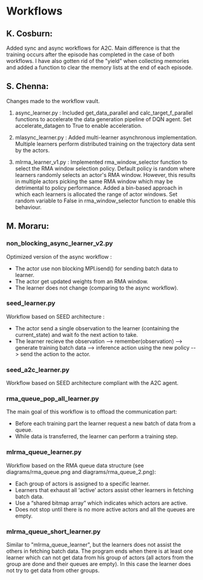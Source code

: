 # Workflows

## K. Cosburn:

Added sync and async workflows for A2C. Main difference is that the training occurs after the episode has completed in the case of both workflows. I have also gotten rid of the "yield" when collecting memories and added a function to clear the memory lists at the end of each episode.


## S. Chenna:

Changes made to the workflow vault.

1. async_learner.py : Included get_data_parallel and calc_target_f_parallel functions to accelerate the data generation pipeline of DQN agent. Set accelerate_datagen to True to enable acceleration.

2. mlasync_learner.py : Added multi-learner asynchronous implementation. Multiple learners perform distributed training on the trajectory data sent by the actors.

3. mlrma_learner_v1.py : Implemented rma_window_selector function to select the RMA window selection policy. Default policy is random where learners randomly selects an actor's RMA window. However, this results in multiple actors picking the same RMA window which may be detrimental to policy performance. Added a bin-based approach in which each learners is allocated the range of actor windows. Set random variable to False in rma_window_selector function to enable this behaviour.

## M. Moraru:
### non_blocking_async_learner_v2.py
Optimized version of the async workflow :
- The actor use non blocking MPI.isend() for sending batch data to learner.
- The actor get updated weights from an RMA window.
- The learner does not change (comparing to the async workflow).

### seed_learner.py
Workflow based on SEED architecture :
- The actor send a single observation to the learner (containing the current_state) and wait fo the next action to take.
- The learner recieve the observation --> remember(observation) --> generate training batch data --> inference action using the new policy --> send the action to the actor.

### seed_a2c_learner.py
Workflow based on SEED architecture compliant with the A2C agent.

### rma_queue_pop_all_learner.py
The main goal of this workflow is to offload the communication part:
- Before each training part the learner request a new batch of data from a queue.
- While data is transferred, the learner can perform a training step.

### mlrma_queue_learner.py
Workflow based on the RMA queue data structure (see diagrams/rma_queue.png and diagrams/rma_queue_2.png):
- Each group of actors is assigned to a specific learner.
- Learners that exhaust all ‘active’ actors assist other learners in fetching batch data.
- Use a “shared bitmap array” which indicates which actors are active. 
- Does not stop until there is no more active actors and all the queues are empty.

### mlrma_queue_short_learner.py
Similar to "mlrma_queue_learner", but the learners does not assist the others in fetching batch data. The program ends when there is at least one learner which can not get data from his group of actors (all actors from the group are done and their queues are empty). In this case the learner does not try to get data from other groups.
